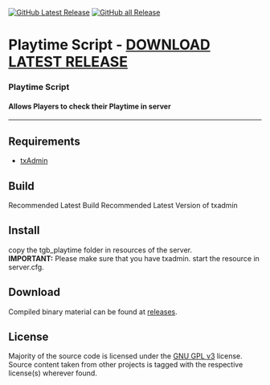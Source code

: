 [![GitHub Latest Release](https://img.shields.io/github/downloads/techygamebar/tgb_playtime/latest/total?label=latest-release&logo=GitHub)](https://github.com/techygamebar/tgb_playtime/releases/latest)
[![GitHub all Release](https://img.shields.io/github/downloads/techygamebar/tgb_playtime/total?label=all-releases&logo=GitHub)](https://github.com/techygamebar/tgb_playtime/releases)

# Playtime Script - [DOWNLOAD LATEST RELEASE](https://github.com/techygamebar/tgb_playtime/releases/latest/download/tgb_playtime.zip)

### Playtime Script
#### Allows Players to check their Playtime in server
---

## Requirements
- [txAdmin](http://www.github.com/txadmin)

## Build
Recommended Latest Build
Recommended Latest Version of txadmin

## Install
copy the tgb_playtime folder in resources of the server.  
 **IMPORTANT:** Please make sure that you have txadmin.
                start the resource in server.cfg.

## Download
Compiled binary material can be found at [releases](https://github.com/techygamebar/tgb_playtime/releases).

## License
Majority of the source code is licensed under the [GNU GPL v3](LICENSE.txt) license.
Source content taken from other projects is tagged with the respective license(s) wherever found.

